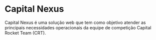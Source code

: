 # Capital Nexus

Capital Nexus é uma solução web que tem como objetivo atender as principais necessidades operacionais da equipe de competição Capital Rocket Team (CRT).